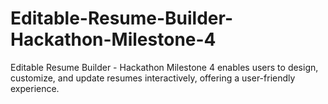 # Editable-Resume-Builder-Hackathon-Milestone-4
Editable Resume Builder - Hackathon Milestone 4 enables users to design, customize, and update resumes interactively, offering a user-friendly experience.
